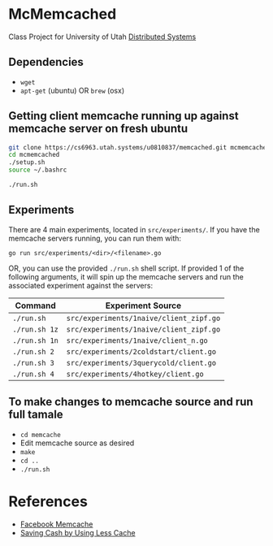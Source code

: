 # McMemcached
Class Project for University of Utah [Distributed Systems](http://www.cs.utah.edu/~stutsman/cs6963)


## Dependencies
* `wget`
* `apt-get` (ubuntu) OR `brew` (osx)


## Getting client memcache running up against memcache server on fresh ubuntu

```sh
git clone https://cs6963.utah.systems/u0810837/memcached.git mcmemcached
cd mcmemcached
./setup.sh
source ~/.bashrc

./run.sh
```


## Experiments

There are 4 main experiments, located in `src/experiments/`. If you have the
memcache servers running, you can run them with:

```
go run src/experiments/<dir>/<filename>.go
```

OR, you can use the provided `./run.sh` shell script. If provided 1 of the
following arguments, it will spin up the memcache servers and run the associated
experiment against the servers:

| Command | Experiment Source |
| --- | --- |
| `./run.sh` | `src/experiments/1naive/client_zipf.go` |
| `./run.sh 1z` | `src/experiments/1naive/client_zipf.go` |
| `./run.sh 1n` | `src/experiments/1naive/client_n.go` |
| `./run.sh 2` | `src/experiments/2coldstart/client.go` |
| `./run.sh 3` | `src/experiments/3querycold/client.go` |
| `./run.sh 4` | `src/experiments/4hotkey/client.go` |


## To make changes to memcache source and run full tamale
* `cd memcache`
* Edit memcache source as desired
* `make`
* `cd ..`
* `./run.sh`


# References
* [Facebook Memcache](http://www.cs.utah.edu/~stutsman/cs6963/public/papers/memcached.pdf)
* [Saving Cash by Using Less Cache](http://www.cs.cmu.edu/~harchol/Papers/HotCloud12.pdf)
